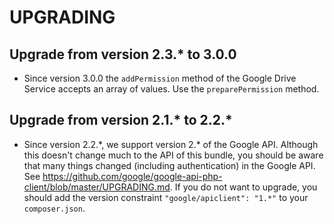 UPGRADING
=========

Upgrade from version 2.3.\* to 3.0.0
-------------------------------
* Since version 3.0.0 the `addPermission` method of the Google Drive Service accepts an array of values. Use the `preparePermission` method.

Upgrade from version 2.1.\* to 2.2.\*
-------------------------------
* Since version 2.2.\*, we support version 2.\* of the Google API. Although this doesn't change much to the API of this bundle, you should be aware that many things changed (including authentication) in the Google API. See https://github.com/google/google-api-php-client/blob/master/UPGRADING.md.
If you do not want to upgrade, you should add the version constraint `"google/apiclient": "1.*"` to your `composer.json`.